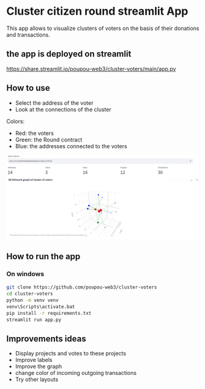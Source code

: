 # Cluster citizen round streamlit App

This app allows to visualize clusters of voters on the basis of their donations and transactions.

## the app is deployed on streamlit
https://share.streamlit.io/poupou-web3/cluster-voters/main/app.py

## How to use
- Select the address of the voter 
- Look at the connections of the cluster

Colors:
- Red: the voters
- Green: the Round contract
- Blue: the addresses connected to the voters

![img](img/demo.png)

## How to run the app

### On windows
```bash
git clone https://github.com/poupou-web3/cluster-voters
cd cluster-voters
python -m venv venv
venv\Scripts\activate.bat
pip install -r requirements.txt
streamlit run app.py
```

## Improvements ideas
- Display projects and votes to these projects
- Improve labels
- Improve the graph
- change color of incoming outgoing transactions
- Try other layouts

